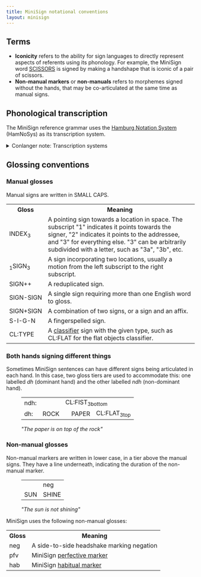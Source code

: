 ```yaml
---
title: MiniSign notational conventions
layout: minisign
---
```

## Terms
* **Iconicity** refers to the ability for sign languages to directly represent aspects of referents using its phonology. For example, the MiniSign word [<small-caps>SCISSORS</small-caps>](/minisign/dictionary#scissors) is signed by making a handshape that is iconic of a pair of scissors.
* **Non-manual markers** or **non-manuals** refers to morphemes signed without the hands, that may be co-articulated at the same time as manual signs.

## Phonological transcription
The MiniSign reference grammar uses the [Hamburg Notation System](https://web.dgs-korpus.de/hamnosys-97.html) (HamNoSys) as its transcription system.

<details class="conlanger-note" markdown="1">
  <summary>Conlanger note: Transcription systems</summary>

  There is no consensus for how to transcribe sign languages, and there are many competing options including HamNoSys, Sutton's SignWriting, and DJP's [SLIPA](https://www.dedalvs.com/slipa.html), which was created specifically so DJP could make a signed conlang.

  I personally chose to use HamNoSys because it's commonly seen in research and is used by my sign language linguistics professor, Dr. Rozelle, at the University of Washington. It tries to have a symbol for every possible constituent (unlike the IPA, which only assigns a symbol for phonemes that are attested in a language), which is handy for conlanging.

  Although strictly speaking it is not ASCII-compatible and needs a font to display, each symbol has a standardized ASCII-compatible name like `hamfinger23` (for <ham-signs>hamfinger23</ham-signs>), so I write my dictionary with those and [automatically convert it with JavaScript](https://fredchan.org/blog/hamnosys-renderer/) if it needs to be displayed on my website.
</details>

## Glossing conventions
### Manual glosses
Manual signs are written in <small-caps>SMALL CAPS</small-caps>.

<table>
  <tr>
    <th>Gloss</th>
    <th>Meaning</th>
  </tr>
  <tr>
    <td><small-caps>INDEX</small-caps><sub>3</sub></td>
    <td>A pointing sign towards a location in space. The subscript "1" indicates it points towards the signer, "2" indicates it points to the addressee, and "3" for everything else. "3" can be arbitrarily subdivided with a letter, such as "3a", "3b", etc.</td>
  </tr>
  <tr>
    <td><sub>1</sub><small-caps>SIGN</small-caps><sub>3</sub></td>
    <td>A sign incorporating two locations, usually a motion from the left subscript to the right subscript.</td>
  </tr>
  <tr>
    <td><small-caps>SIGN++</small-caps></td>
    <td>A reduplicated sign.</td>
  </tr>
  <tr>
    <td><small-caps>SIGN-SIGN</small-caps></td>
    <td>A single sign requiring more than one English word to gloss.</td>
  </tr>
  <tr>
    <td><small-caps>SIGN+SIGN</small-caps></td>
    <td>A combination of two signs, or a sign and an affix.</td>
  </tr>
  <tr>
    <td><small-caps>S-I-G-N</small-caps></td>
    <td>A fingerspelled sign.</td>
  </tr>
  <tr>
    <td><small-caps>CL:TYPE</small-caps></td>
    <td>A <a href="/minisign/classifiers">classifier</a> sign with the given type, such as <small-caps>CL:FLAT</small-caps> for the flat objects classifier.</td>
  </tr>
</table>

### Both hands signing different things
Sometimes MiniSign sentences can have different signs being articulated in each hand. In this case, two gloss tiers are used to accommodate this: one labelled *dh* (dominant hand) and the other labelled *ndh* (non-dominant hand).

<figure class="flex items-center flex-col">
  <table class="!w-min">
    <tr>
      <td class="border-b border-canvascream !pb-0">ndh:</td>
      <td class="border-b border-canvascream !pb-0"></td>
      <td colspan=3 class="border-b border-slate-500 !pb-0">CL:FIST<sub>3bottom</sub></td>
    </tr>
    <tr>
      <td>dh:</td>
      <td>ROCK</td>
      <td><div class="w-24"></div></td>
      <td>PAPER</td>
      <td>CL:FLAT<sub>3top</sub></td>
    </tr>
  </table>
  <figcaption><i>"The paper is on top of the rock"</i></figcaption>
</figure>

### Non-manual glosses
Non-manual markers are written in lower case, in a tier above the manual signs. They have a line underneath, indicating the duration of the non-manual marker.

<figure class="flex items-center flex-col">
  <table class="!w-min">
    <tr>
      <td class="border-b border-canvascream"></td>
      <td class="border-b border-slate-600 text-end !pb-0">neg</td>
    </tr>
    <tr>
      <td>SUN</td>
      <td>SHINE</td>
    </tr>
  </table>
  <figcaption><i>"The sun is not shining"</i></figcaption>
</figure>

MiniSign uses the following non-manual glosses:

<table>
  <tr>
    <th>Gloss</th>
    <th>Meaning</th>
  </tr>
  <tr>
    <td>neg</td>
    <td>A side-to-side headshake marking negation</td>
  </tr>
  <tr>
    <td>pfv</td>
    <td>MiniSign <a href="/minisign/verbs#mouthed-pu-pfv">perfective marker</a></td>
  </tr>
  <tr>
    <td>hab</td>
    <td>MiniSign <a href="/minisign/verbs#habitual-hab">habitual marker</a></td>
  </tr>
</table>